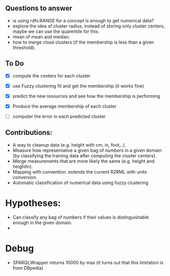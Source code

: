 



## Questions to answer
* is using rdfs:RANGE for a concept is enough to get numerical data?
* explore the idea of cluster radius; instead of storing only cluster centers, maybe we can use the quarentile for this.
* mean of mean and median.
* how to merge close clusters (if the membership is less than a given threshold).


## To Do

- [x] compute the centers for each cluster
- [x] use Fuzzy clustering fit and get the membership (it works fine)
- [x] predict the new resources and see how the membership is performing
- [x] Produce the average membership of each cluster
- [ ] computer the error in each predicted cluster


## Contributions:
* A way to cleanup data (e.g. height with cm, in, foot,..).
* Measure how representative a given bag of numbers in a given domain (by classifying the training data after computing
the cluster centers).
* Merge measurements that are more likely the same (e.g. height and heightIn).
* Mapping with convention. extends the current R2RML with units conversion.
* Automatic classification of numerical data using fuzzy clustering


# Hypotheses:
* Can classify any bag of numbers if their values is distinguishable enough in the given domain.
*

# Debug
* SPARQLWrapper returns 10000 by max (it turns out that this limitation is from DBpedia)
